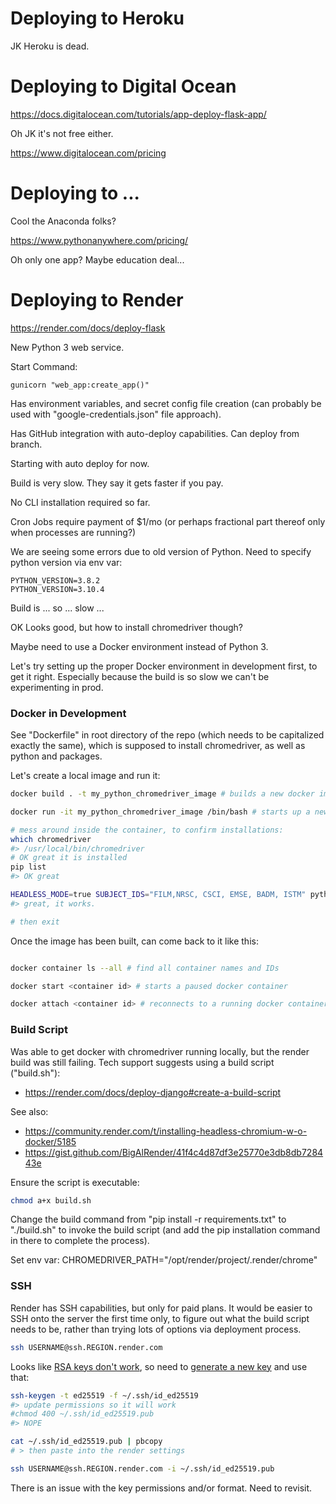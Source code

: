 



# Deploying to Heroku

JK Heroku is dead.

# Deploying to Digital Ocean


https://docs.digitalocean.com/tutorials/app-deploy-flask-app/


Oh JK it's not free either.

https://www.digitalocean.com/pricing


# Deploying to ...

Cool the Anaconda folks?

https://www.pythonanywhere.com/pricing/

Oh only one app? Maybe education deal...

# Deploying to Render

https://render.com/docs/deploy-flask


New Python 3 web service.

Start Command:

    gunicorn "web_app:create_app()"


Has environment variables, and secret config file creation (can probably be used with "google-credentials.json" file approach).

Has GitHub integration with auto-deploy capabilities. Can deploy from branch.

Starting with auto deploy for now.

Build is very slow. They say it gets faster if you pay.

No CLI installation required so far.

Cron Jobs require payment of $1/mo (or perhaps fractional part thereof only when processes are running?)

We are seeing some errors due to old version of Python. Need to specify python version via env var:

    PYTHON_VERSION=3.8.2
    PYTHON_VERSION=3.10.4

Build is ... so ... slow ...

OK Looks good, but how to install chromedriver though?

Maybe need to use a Docker environment instead of Python 3.

Let's try setting up the proper Docker environment in development first, to get it right. Especially because the build is so slow we can't be experimenting in prod.

### Docker in Development

See "Dockerfile" in root directory of the repo (which needs to be capitalized exactly the same), which is supposed to install chromedriver, as well as python and packages.

Let's create a local image and run it:

```sh
docker build . -t my_python_chromedriver_image # builds a new docker image

docker run -it my_python_chromedriver_image /bin/bash # starts up a new container of a docker image

# mess around inside the container, to confirm installations:
which chromedriver
#> /usr/local/bin/chromedriver
# OK great it is installed
pip list
#> OK great

HEADLESS_MODE=true SUBJECT_IDS="FILM,NRSC, CSCI, EMSE, BADM, ISTM" python -m app.multisubject
#> great, it works.

# then exit
```

Once the image has been built, can come back to it like this:

```sh

docker container ls --all # find all container names and IDs

docker start <container id> # starts a paused docker container

docker attach <container id> # reconnects to a running docker container
```

### Build Script

Was able to get docker with chromedriver running locally, but the render build was still failing. Tech support suggests using a build script ("build.sh"):

  + https://render.com/docs/deploy-django#create-a-build-script

See also:

  + https://community.render.com/t/installing-headless-chromium-w-o-docker/5185
  + https://gist.github.com/BigAlRender/41f4c4d87df3e25770e3db8db728443e


Ensure the script is executable:

```sh
chmod a+x build.sh
```


Change the build command from "pip install -r requirements.txt" to "./build.sh" to invoke the build script (and add the pip installation command in there to complete the process).

Set env var:
    CHROMEDRIVER_PATH="/opt/render/project/.render/chrome"

### SSH

Render has SSH capabilities, but only for paid plans. It would be easier to SSH onto the server the first time only, to figure out what the build script needs to be, rather than trying lots of options via deployment process.

```sh
ssh USERNAME@ssh.REGION.render.com
```

Looks like [RSA keys don't work](https://render.com/docs/ssh-troubleshooting#avoid-rsa-keys), so need to [generate a new key](https://render.com/docs/ssh-generating-keys) and use that:

```sh
ssh-keygen -t ed25519 -f ~/.ssh/id_ed25519
#> update permissions so it will work
#chmod 400 ~/.ssh/id_ed25519.pub
#> NOPE

cat ~/.ssh/id_ed25519.pub | pbcopy
# > then paste into the render settings
```

```sh
ssh USERNAME@ssh.REGION.render.com -i ~/.ssh/id_ed25519.pub
```

There is an issue with the key permissions and/or format. Need to revisit.
